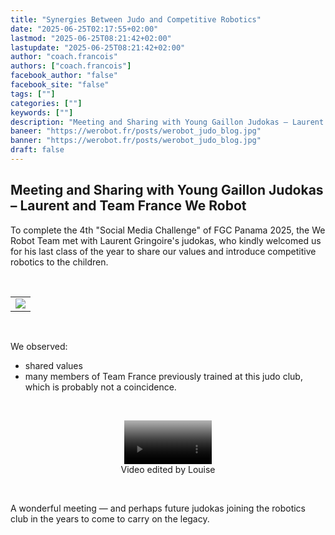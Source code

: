 ```yaml
---
title: "Synergies Between Judo and Competitive Robotics"
date: "2025-06-25T02:17:55+02:00"
lastmod: "2025-06-25T08:21:42+02:00"
lastupdate: "2025-06-25T08:21:42+02:00"
author: "coach.francois"
authors: ["coach.francois"]
facebook_author: "false"
facebook_site: "false"
tags: [""]
categories: [""]
keywords: [""]
description: "Meeting and Sharing with Young Gaillon Judokas – Laurent and Team France We Robot"
baneer: "https://werobot.fr/posts/werobot_judo_blog.jpg"
banner: "https://werobot.fr/posts/werobot_judo_blog.jpg"
draft: false
---
```

## Meeting and Sharing with Young Gaillon Judokas – Laurent and Team France We Robot

To complete the 4th "Social Media Challenge" of FGC Panama 2025, the We Robot Team met with Laurent Gringoire's judokas, who kindly welcomed us for his last class of the year to share our values and introduce competitive robotics to the children.

<br>
<center>
<table width="35%">
<tr>
<td><img src="https://werobot.fr/posts/werobot_judo_challenge4.jpg"></td>
</tr>
</table>
</center>
<br>

We observed:

 - shared values  
 - many members of Team France previously trained at this judo club, which is probably not a coincidence.

<br>
<center>
<figure>
<video width="33%" controls poster="https://werobot.fr/posts/werobot_judo_training.png">
<source src="https://werobot.fr/posts/werobot_judo.mp4">
</video>
<figcaption>Video edited by Louise</figcaption>
</figure>
</center>
<br>

A wonderful meeting — and perhaps future judokas joining the robotics club in the years to come to carry on the legacy.



